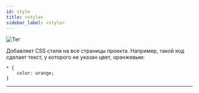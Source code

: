 ```yaml
---
id: style
title: <style>
sidebar_label: <style>
---
```


![Тег <style>](https://test-upl.quarkly.io/60a657b1e3623a001f692958/images/docs-new-project-settings-code-style.png?v=2021-05-21T14:21:30.438Z)

Добавляет CSS стили на все страницы проекта. Например, такой код сделает текст, у которого не указан цвет, оранжевым:

```
* {
    color: orange;
}
```

---
